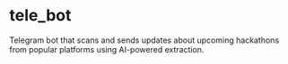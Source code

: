 # tele_bot
Telegram bot that scans and sends updates about upcoming hackathons from popular platforms using AI-powered extraction.
